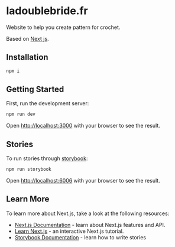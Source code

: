 # ladoublebride.fr

Website to help you create pattern for crochet.

Based on [Next js](https://nextjs.org).


## Installation

```bash
npm i
```

## Getting Started

First, run the development server:

```bash
npm run dev
```

Open [http://localhost:3000](http://localhost:3000) with your browser to see the result.

## Stories

To run stories through [storybook](https://storybook.js.org/):

```bash
npm run storybook
```

Open [http://localhost:6006](http://localhost:6006) with your browser to see the result.


## Learn More

To learn more about Next.js, take a look at the following resources:

- [Next.js Documentation](https://nextjs.org/docs) - learn about Next.js features and API.
- [Learn Next.js](https://nextjs.org/learn) - an interactive Next.js tutorial.
- [Storybook Documentation](https://storybook.js.org/docs/react/get-started/install/) - learn how to write stories
